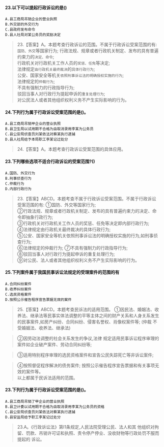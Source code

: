 #### 23.以下可以提起行政诉讼的是()
    A.县工商局吊销企业的营业执照
    B.外交部的外交行为
    C.县政府发布命令
    D.县人社局对某公务员的奖励决定
>   23.【答案】A。本题考查行政诉讼的范围。不属于行政诉讼受案范围的有:
    `国防、外交`等国家行为;
    行政法规、规章或者行政机关制定、发布的具有普遍约束力的`决定、命令`;     
    行政机关对行政机关工作人员的`奖惩、任免`等决定;     
    法律规定`由行政机关最终裁决`的`具体行政行为`;     
    公安、国家安全等机关`依照刑事诉讼法的明确授权实施的行为`;     
    法律规定的`仲裁行为`;     
    不具有强制力的行政指导行为;     
    驳回当事人对行政行为提起申诉的`重复处理行为`;     
    对公民法人或者其他组织权利义务不产生实际影响的行为。  

#### 24.下列行为属于行政诉讼受案范围的是()。
    A.县工商局吊销甲企业的营业执照
    B.县卫生局以试用期不合格为由取消录用李某为公务员
    C.县公安局侦查员刘某依法对蔡某执行逮捕
    D.县人社局给予本局职工李某记过处分
>   24.【答案】A。本题考查行政诉讼受案范围的具体应用。    

#### 23.下列哪些选项不适合行政诉讼的受案范围?()
    A.国防、外交行为
    B.刑事侦查行为
    C.仲裁行为
    D.内部行政行为
>   23.【答案】ABCD。本题考查不属于行政诉讼受案范围。不属于行政诉讼受案范围的有:
    ①国防、外交等国家行为;     
    ②行政法规、规章或者行政机关制定、发布的具有普遍约束力的决定、命令即抽象行政行为;     
    ③行政机关对行政机关工作人员的奖惩、任免等决定即内部行政行为;     
    ④法律规定由行政机关最终裁决的具体行政行为;     
    ⑤公安、国家安全等机关依照刑事诉讼法的明确授权实施的行为,如刑事侦查行为;     
    ⑥法律规定的仲裁行为;
    ⑦不具有强制力的行政指导行为;     
    ⑧驳回当事人对行政行为提起申诉的重复处理行为;     
    ⑨对公民、法人或者其他组织权利义务不产生实际影响的行为。   


#### 25.下列案件属于我国民事诉讼法规定的受理案件的范围的有
    A.合同纠纷案件
    B.收养纠纷案件
    C.选民资格案件
    D.按照公示催告程序宣告票据无效的案件
>   25.【答案】ABCD。本题考查民诉法的适用范围。
①因民法、婚姻法、收养法、继承法等民事实体法调整的平等主体之间的财产关系和人身关系发生的民事案件,如房产纠纷、合同纠纷、侵害名誉权、肖像权案件等;
(仲裁 不受婚姻法、收养法、继承法)

>   ②因劳动法调整的社会关系发生的争议,法律
    规定适用民事诉讼程序审理的案件如企业破产案件、劳动合同纠纷等;
    
>   ③适用特别程序审理的选民资格案件和宣告公民失踪死亡等非诉讼案件;

>   ④按照督促程序解决的债务案件;
按照公示催告程序宣告票据和有关事项无效的案件等。   
以上都属于民诉法适用的范围。     

#### 23.下列行为属于行政诉讼受案范围的是()。
    A.县工商局吊销了甲企业的营业执照
    B.县卫计委以试用期不合格为由取消录用李某为公务员的资格
    C.县公安局侦查员刘某依法对蔡某执行逮捕
    D.县安监局给予职工李某记过处分
>   23.A。《行政诉讼法》第I1条规定,人民法院受理公民、法人和其
    他组织对拘留、罚款、吊销许可证和执照、责令停产停业、没收财物等行政处罚不服而提起的
    诉讼。

























 